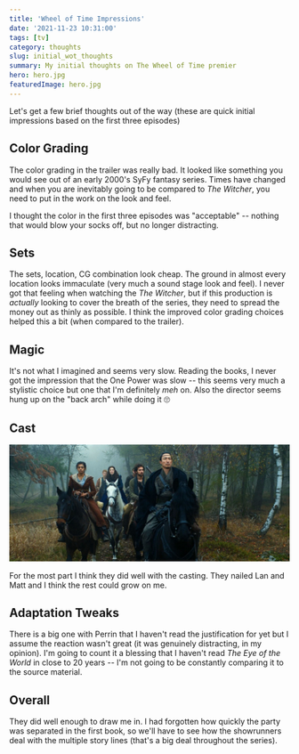 ```yaml
---
title: 'Wheel of Time Impressions'
date: '2021-11-23 10:31:00'
tags: [tv]
category: thoughts
slug: initial_wot_thoughts
summary: My initial thoughts on The Wheel of Time premier
hero: hero.jpg
featuredImage: hero.jpg
---
```

Let's get a few brief thoughts out of the way (these are quick initial impressions based on the first three episodes)

## Color Grading
The color grading in the trailer was really bad. It looked like something you would see out of an early 2000's SyFy fantasy series. Times have changed and when you are inevitably going to be compared to *The Witcher*, you need to put in the work on the look and feel.

I thought the color in the first three episodes was "acceptable" -- nothing that would blow your socks off, but no longer distracting.

## Sets
The sets, location, CG combination look cheap. The ground in almost every location looks immaculate (very much a sound stage look and feel). I never got that feeling when watching the *The Witcher*, but if this production is *actually* looking to cover the breath of the series, they need to spread the money out as thinly as possible. I think the improved color grading choices helped this a bit (when compared to the trailer).

## Magic
It's not what I imagined and seems very slow. Reading the books, I never got the impression that the One Power was slow -- this seems very much a stylistic choice but one that I'm definitely *meh* on.  Also the director seems hung up on the "back arch" while doing it 🙄

## Cast
![The Wheel of Time](cast.jpg "ew1920")

For the most part I think they did well with the casting. They nailed Lan and Matt and I think the rest could grow on me.

## Adaptation Tweaks
There is a big one with Perrin that I haven't read the justification for yet but I assume the reaction wasn't great (it was genuinely distracting, in my opinion). I'm going to count it a blessing that I haven't read *The Eye of the World* in close to 20 years -- I'm not going to be constantly comparing it to the source material.

## Overall
They did well enough to draw me in. I had forgotten how quickly the party was separated in the first book, so we'll have to see how the showrunners deal with the multiple story lines (that's a big deal throughout the series).
